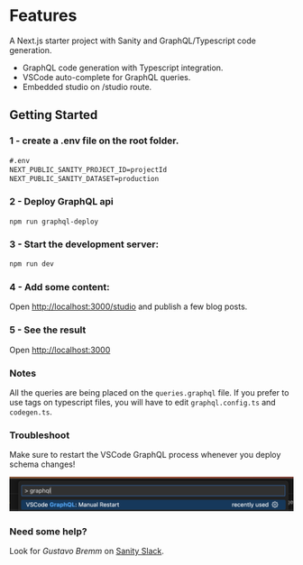 # Features

A Next.js starter project with Sanity and GraphQL/Typescript code generation.

- GraphQL code generation with Typescript integration.
- VSCode auto-complete for GraphQL queries.
- Embedded studio on /studio route.

## Getting Started

### 1 - create a .env file on the root folder.

```
#.env
NEXT_PUBLIC_SANITY_PROJECT_ID=projectId
NEXT_PUBLIC_SANITY_DATASET=production
```

### 2 - Deploy GraphQL api

`npm run graphql-deploy`

### 3 - Start the development server:

```bash
npm run dev
```

### 4 - Add some content:

Open [http://localhost:3000/studio](http://localhost:3000/studio) and publish a few blog posts.

### 5 - See the result

Open [http://localhost:3000](http://localhost:3000)

### Notes

All the queries are being placed on the `queries.graphql` file. If you prefer to use tags on typescript files, you will have to edit `graphql.config.ts` and `codegen.ts`.

### Troubleshoot

Make sure to restart the VSCode GraphQL process whenever you deploy schema changes!

 <img src="./docs/vscode.png"/>

### Need some help?

Look for <i>Gustavo Bremm</i> on [Sanity Slack](https://slack.sanity.io/).
